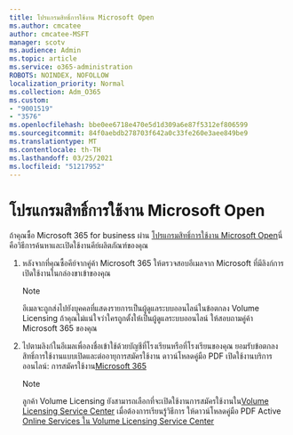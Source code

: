 ```yaml
---
title: โปรแกรมสิทธิ์การใช้งาน Microsoft Open
ms.author: cmcatee
author: cmcatee-MSFT
manager: scotv
ms.audience: Admin
ms.topic: article
ms.service: o365-administration
ROBOTS: NOINDEX, NOFOLLOW
localization_priority: Normal
ms.collection: Adm_O365
ms.custom:
- "9001519"
- "3576"
ms.openlocfilehash: bbe0ee6718e470e5d1d309a6e87f5312ef806599
ms.sourcegitcommit: 84f0aebdb278703f642a0c33fe260e3aee849be9
ms.translationtype: MT
ms.contentlocale: th-TH
ms.lasthandoff: 03/25/2021
ms.locfileid: "51217952"
---
```

# <a name="microsoft-open-license-program"></a>โปรแกรมสิทธิ์การใช้งาน Microsoft Open

ถ้าคุณซื้อ Microsoft 365 for business ผ่าน [โปรแกรมสิทธิ์การใช้งาน Microsoft Open](https://go.microsoft.com/fwlink/p/?LinkID=613298)นี่คือวิธีการค้นหาและเปิดใช้งานคีย์ผลิตภัณฑ์ของคุณ

1. หลังจากที่คุณซื้อคีย์จากคู่ค้า Microsoft 365 ให้ตรวจสอบอีเมลจาก Microsoft ที่มีลิงก์การเปิดใช้งานในกล่องขาเข้าของคุณ

    > [!NOTE]
    > อีเมลจะถูกส่งไปยังบุคคลที่แสดงรายการเป็นผู้ดูแลระบบออนไลน์ในข้อตกลง Volume Licensing ถ้าคุณไม่แน่ใจว่าใครถูกตั้งให้เป็นผู้ดูแลระบบออนไลน์ ให้สอบถามคู่ค้า Microsoft 365 ของคุณ
1. ไปตามลิงก์ในอีเมลเพื่อลงชื่อเข้าใช้ด้วยบัญชีที่โรงเรียนหรือที่โรงเรียนของคุณ ยอมรับข้อตกลงสิทธิ์การใช้งานแบบเปิดและต่ออายุการสมัครใช้งาน ดาวน์โหลดคู่มือ PDF เปิดใช้งานบริการออนไลน์: การสมัครใช้งาน[Microsoft 365](https://go.microsoft.com/fwlink/p/?LinkId=618100)

    > [!NOTE]
    > ลูกค้า Volume Licensing ยังสามารถเลือกที่จะเปิดใช้งานการสมัครใช้งานใน[Volume Licensing Service Center](https://go.microsoft.com/fwlink/p/?LinkID=282016) เมื่อต้องการเรียนรู้วิธีการ ให้ดาวน์โหลดคู่มือ PDF Active [Online Services ใน Volume Licensing Service Center](https://go.microsoft.com/fwlink/p/?LinkId=618096)